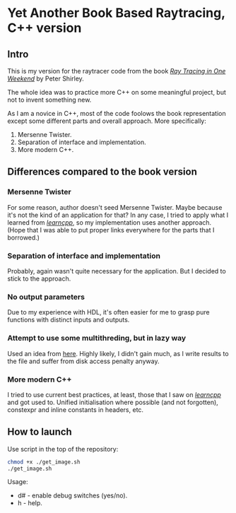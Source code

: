 # Yet Another Book Based Raytracing, C++ version

## Intro
This is my version for the raytracer code from the book [_Ray Tracing in One Weekend_](https://raytracing.github.io/books/RayTracingInOneWeekend.html) by Peter Shirley.

The whole idea was to practice more C++ on some meaningful project, but not to invent something new.

As I am a novice in C++, most of the code foolows the book representation except some different parts and overall approach. More specifically:
1. Mersenne Twister.
2. Separation of interface and implementation.
3. More modern C++.

## Differences compared to the book version
### Mersenne Twister
For some reason, author doesn't seed Mersenne Twister. Maybe because it's not the kind of an application for that?
In any case, I tried to apply what I learned from [_learncpp_](https://www.learncpp.com/), so my implementation uses another approach. (Hope that I was able to put proper links everywhere for the parts that I borrowed.)

### Separation of interface and implementation
Probably, again wasn't quite necessary for the application. But I decided to stick to the approach.

### No output parameters
Due to my experience with HDL, it's often easier for me to grasp pure functions with distinct inputs and outputs.

### Attempt to use some multithreding, but in lazy way
Used an idea from [here](https://youtu.be/46ddlUImiQA).
Highly likely, I didn't gain much, as I write results to the file and suffer from disk access penalty anyway.

### More modern C++
I tried to use current best practices, at least, those that I saw on [_learncpp_](https://www.learncpp.com/) and got used to.
Unified initialisation where possible (and not forgotten), constexpr and inline constants in headers, etc.

## How to launch
Use script in the top of the repository:

```sh
chmod +x ./get_image.sh
./get_image.sh
```

Usage:

- d# - enable debug switches (yes/no).
- h  - help.

